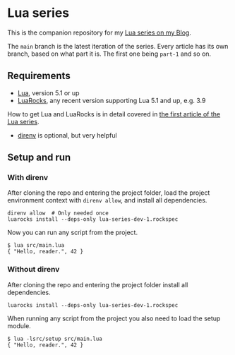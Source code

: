 # Lua series

This is the companion repository for my [Lua series on my Blog](https://martin-fieber.de/series/lua/).

The `main` branch is the latest iteration of the series. Every article has its own branch, based on what part it is. The first one being `part-1` and so on.

## Requirements

- [Lua](http://www.lua.org), version 5.1 or up
- [LuaRocks](https://luarocks.org), any recent version supporting Lua 5.1 and up, e.g. 3.9

How to get Lua and LuaRocks is in detail covered in [the first article of the Lua series](https://martin-fieber.de/blog/lua-project-setup-with-luarocks/).

- [direnv](https://direnv.net) is optional, but very helpful

## Setup and run

### With direnv

After cloning the repo and entering the project folder, load the project environment context with `direnv allow`, and install all dependencies.

```shell
direnv allow  # Only needed once
luarocks install --deps-only lua-series-dev-1.rockspec
```

Now you can run any script from the project.

```shell
$ lua src/main.lua
{ "Hello, reader.", 42 }
```

### Without direnv

After cloning the repo and entering the project folder install all dependencies.

```shell
luarocks install --deps-only lua-series-dev-1.rockspec
```

When running any script from the project you also need to load the setup module.

```shell
$ lua -lsrc/setup src/main.lua
{ "Hello, reader.", 42 }
```
